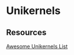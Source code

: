 # Unikernels

## Resources

[Awesome Unikernels List](https://github.com/infoslack/awesome-unikernels)
